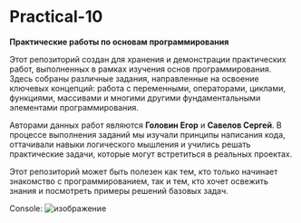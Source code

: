 # Practical-10

**Практические работы по основам программирования**  

Этот репозиторий создан для хранения и демонстрации практических работ, выполненных в рамках изучения основ программирования. Здесь собраны различные задания, направленные на освоение ключевых концепций: работа с переменными, операторами, циклами, функциями, массивами и многими другими фундаментальными элементами программирования.  

Авторами данных работ являются **Головин Егор** и **Савелов Сергей**. В процессе выполнения заданий мы изучали принципы написания кода, оттачивали навыки логического мышления и учились решать практические задачи, которые могут встретиться в реальных проектах.  

Этот репозиторий может быть полезен как тем, кто только начинает знакомство с программированием, так и тем, кто хочет освежить знания и посмотреть примеры решений базовых задач.

Console:
![изображение](https://github.com/user-attachments/assets/eb0eb891-2546-4008-bd5c-3262c26a1921)

